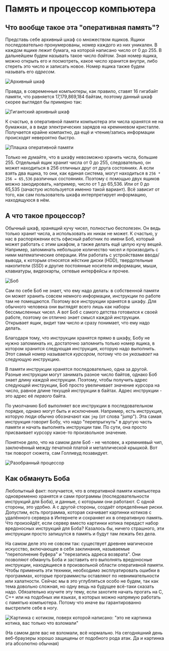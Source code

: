 # Память и процессор компьютера

## Что вообще такое эта "оперативная память"?
Представь себе архивный шкаф со множеством ящиков. Ящики последовательно пронумерованы,
номер каждого из них уникален. В каждом ящике лежит бумага, на которой написано число от
0 до 255. В дальнейшем будем называть такое число *байтом*. Зная номер ящика, можно открыть
его и посмотреть, какое число хранится внутри, либо стереть это число и записать новое.
Номер ящика также будем называть его *адресом*.

![Архивный шкаф](/artwork/cs-101/archive-cabinet.png)

Правда, в современные компьютеры, как правило, ставят 16 гигабайт памяти, что равняется
17,179,869,184 байтам, поэтому данный шкаф скорее выглядел бы примерно так:

![Гигантский архивный шкаф](/artwork/cs-101/giant-archive-cabinet.png)

К счастью, в оперативной памяти компьютера эти числа хранятся не на бумажках, а в виде
электрических зарядов на кремниевом кристалле. Получается крайне компактно, да ещё
и чтение/запись информации происходят невероятно быстро.

![Плашка оперативной памяти](/artwork/cs-101/ram-stick.png)

Только не думайте, что в шкафу невозможно хранить числа, большие 255. Отдельный
ящик хранит числа от 0 до 255, следовательно, он может находиться в 256 отличных
друг от друга состояниях. А если взять два ящика, то они, как единая система,
могут находиться в `256 * 256 = 65,536` различных состояниях. Поэтому с помощью
двух ящиков можно закодировать, например, число от 1 до 65,536. Или от 0 до
65,535 (зачастую используется именно такой вариант). Всё зависит от того, как
сам пользователь шкафа интерпретирует информацию, находящуюся в нём.

## А что такое процессор?
Обычный шкаф, хранящий кучу чисел, полностью бесполезен. Он ведь только хранит
числа, а использовать их никак не может. К счастью, у нас в распоряжении есть
офисный работник по имени Боб, который может работать с этим шкафом, а также
делать ещё целую кучу вещей. Например, запоминать небольшое количество чисел
и производить с ними математические операции. Или работать с устройствами ввода/вывода,
к которым относятся жёсткие диски (HDD), твердотельные накопители (SSD)
и другие постоянные носители информации,
мыши, клавиатуры, видеокарты, сетевые интерфейсы и прочее.

![Боб](/artwork/cs-101/bob.png)

Сам по себе Боб не знает, что ему надо делать: в собственной памяти он может хранить
совсем немного информации, инструкции по работе там не помещаются. Поэтому все инструкции
хранятся в шкафу. Для обычного человека они выглядят всего лишь как наборы
бессмысленных чисел. А вот Боб с самого детства готовился к своей работе, поэтому он
отлично знает смысл каждой инструкции. Открывает ящик, видит там число и сразу понимает,
что ему надо делать.

Благодаря тому, что инструкции хранятся прямо в шкафу, Бобу не нужно запоминать их,
достаточно запомнить только номер ящика, в котором хранится следующая инструкция,
которую надо выполнить. Этот самый номер называется *курсором*, потому что он *указывает*
на следующую инструкцию.

<!-- TODO: переписать абзац, его сложно понять -->

В памяти инструкции хранятся последовательно, одна за другой. Разные инструкции могут занимать
разное число байтов, однако Боб знает длину каждой инструкции. Поэтому, чтобы
получить адрес следующей инструкции, Боб просто увеличивает значение курсора на
число, равное длине текущей инструкции в байтах. Адрес инструкции - это адрес
её *первого* байта.

По умолчанию Боб выполняет все инструкции в последовательном порядке, однако могут
быть и исключения. Например, есть инструкция, которую люди обычно обозначают как `jmp`
(от слова "jump"). Эта самая инструкция говорит Бобу, что надо "перепрыгнуть" в другую часть
памяти и начать выполнять инструкции там. По сути, она просто присваивает курсору какое-то
произвольное значение.

Понятное дело, что на самом деле Боб - не человек, а кремниевый чип, заключённый между
печатной платой и металлической крышкой. Вот так поворот сюжета, сам Голливуд позавидует.

![Разобранный процессор](/artwork/cs-101/cpu-dissection.png)

## Как обмануть Боба
Любопытный факт: получается, что в оперативной памяти компьютера одновременно хранятся
и сами программы (последовательности инструкций для Боба), и данные, с которыми
они работают. С одной стороны, это удобно. А с другой стороны, создаёт определённые
риски. Допустим, есть программа, которая скачивает картинки котиков с удалённого
сервера в Интернете и сохраняет их в оперативную память. Что произойдёт, если сервер вместо
картинки котика передаст набор вредоносных инструкций для Боба? Казалось бы, ничего
страшного, эти инструкции просто запишутся в память и будут там лежать без дела.

На самом деле это не совсем так: существует древнее магическое искусство, включающее в себя
заклинания, называемые "переполнение буфера" и "перезапись адреса возврата". Они
позволяют обмануть Боба и заставить его выполнять вредоносные инструкции,
находящиеся в произвольной области оперативной памяти. Чтобы применить эти техники,
необходимо эксплуатировать ошибки в программах, которые программисты оставляют
по невнимательности или халатности. Сейчас мы в это углубляться особо не будем, так как тема довольно
сложная, но одну вещь на будущее всё-таки сказать надо. Обязательно изучите эту тему,
если захотите начать прогать на C, C++ или на подобных им языках, в которых можно
напрямую работать с памятью компьютера. Потому что иначе вы гарантированно выстрелите себе в ногу.

<img class="universal" src="/artwork/cs-101/cat.jpg" alt='Картинка с котиком, поверх которой написано: "это не картинка котика, вас только что взломали"'/>

(На самом деле вас не взломали, всё нормально. На сегодняшний день веб-браузеры хорошо
защищены от подобного рода атак. Да и картинка эта абсолютно обычная)
